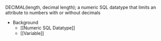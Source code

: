 DECIMAL(length, decimal length); a numeric SQL datatype that limits an attribute to numbers with or without decimals

- Background
	- [[Numeric SQL Datatype]]
	- [[Variable]]
